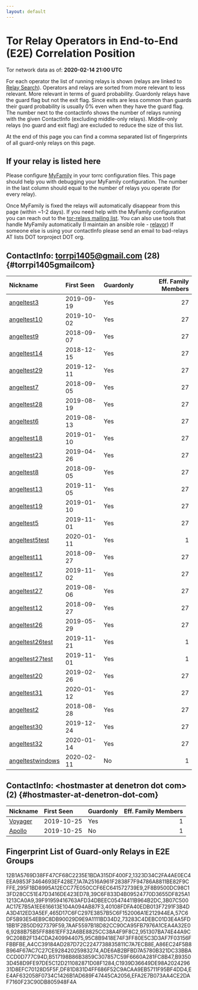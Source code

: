 ```yaml
---
layout: default
---
```



# Tor Relay Operators in End-to-End (E2E) Correlation Position

Tor network data as of: **2020-02-14 21:00 UTC**

For each operator the list of running relays is shown (relays are linked to [Relay Search](https://metrics.torproject.org/rs.html)).
Operators and relays are sorted from more relevant to less relevant. More relevant in terms of guard probability.
Guardonly relays have the guard flag but not the exit flag.
Since exits are less common than guards their guard probability is usually 0% even when they have the guard flag.
The number next to the contactinfo shows the number of relays running with the given ContactInfo (excluding middle-only relays).
Middle-only relays (no guard and exit flag) are excluded to reduce the size of this list.

At the end of this page you can find a comma separated list of fingerprints of all guard-only relays on this page.

## If your relay is listed here
Please configure [MyFamily](https://www.torproject.org/docs/tor-manual.html.en#MyFamily) in your torrc configuration files.
This page should help you with debugging your MyFamily configuration. The number in the last column should equal to the number of
relays you operate (for every relay).

Once MyFamily is fixed the relays will automatically disappear from this page (within ~1-2 days).
If you need help with the MyFamily configuration you can reach out to the
[tor-relays mailing list](https://lists.torproject.org/cgi-bin/mailman/listinfo/tor-relays).
You can also use tools that handle MyFamily automatically (I maintain an ansible role - 
[relayor](https://medium.com/@nusenu/deploying-tor-relays-with-ansible-6612593fa34d))
If someone else is using your contactInfo please send an email to bad-relays AT lists DOT torproject DOT org.


## ContactInfo: torrpi1405@gmail.com (28) {#torrpi1405gmailcom}

| Nickname                                                                                                    | First Seen   | Guardonly   |   Eff. Family Members |
|:------------------------------------------------------------------------------------------------------------|:-------------|:------------|----------------------:|
| [angeltest3](https://metrics.torproject.org/rs.html#details/FF9FC6D130FA26AE3AE8B23688691DC419F0F22E)       | 2019-09-19   | Yes         |                    27 |
| [angeltest10](https://metrics.torproject.org/rs.html#details/C1939D36649DE98A202429631D8EFC70128D5F5F)      | 2019-10-02   | Yes         |                    27 |
| [angeltest9](https://metrics.torproject.org/rs.html#details/9288B75B5FF8861EFF32A6BE8825CC38A4F9F8C2)       | 2018-09-07   | Yes         |                    27 |
| [angeltest14](https://metrics.torproject.org/rs.html#details/465D17C6FC297E3857B5C6F152006A1E212944EA)      | 2018-12-15   | Yes         |                    27 |
| [angeltest29](https://metrics.torproject.org/rs.html#details/73283C4DEBC01D3E4A5FD1BB1F2B50D927379F59)      | 2019-12-11   | Yes         |                    27 |
| [angeltest7](https://metrics.torproject.org/rs.html#details/EE4AF632058F0734C1426B1AD689F47445CA2056)       | 2018-09-05   | Yes         |                    27 |
| [angeltest28](https://metrics.torproject.org/rs.html#details/1A7A2516A961F2838F7F94786A8811BE82F9CFFE)      | 2019-08-19   | Yes         |                    27 |
| [angeltest6](https://metrics.torproject.org/rs.html#details/295F1BD8995A12ECC77E050CCF6EC641572739E9)       | 2019-08-13   | Yes         |                    27 |
| [angeltest18](https://metrics.torproject.org/rs.html#details/B517198B86B3859C307857C59F6660A281FC8B47)      | 2019-01-10   | Yes         |                    27 |
| [angeltest23](https://metrics.torproject.org/rs.html#details/EFA2E7B073AA4CE2DAF7160F23C90DB805948F4A)      | 2019-04-26   | Yes         |                    27 |
| [angeltest8](https://metrics.torproject.org/rs.html#details/7AAF5597B18D82CC90CA95FB7976A1CEA4A32E06)       | 2018-09-05   | Yes         |                    27 |
| [angeltest13](https://metrics.torproject.org/rs.html#details/A4CC39184AD287D72C2247738835811C7A7ECB8E)      | 2019-11-05   | Yes         |                    27 |
| [angeltest19](https://metrics.torproject.org/rs.html#details/A86EC24F5B8B964F67AC7C27CE92842025983274)      | 2019-01-10   | Yes         |                    27 |
| [angeltest5](https://metrics.torproject.org/rs.html#details/39C6F833D4B09524770D3655DF825A11213CA0A9)       | 2019-11-01   | Yes         |                    27 |
| [angeltest5test](https://metrics.torproject.org/rs.html#details/951307BA74E44A9C9C208B2F134CDA2409944075)   | 2020-01-11   | Yes         |                     1 |
| [angeltest11](https://metrics.torproject.org/rs.html#details/39F91959416763AFD34DBEEC05474411B964B2DC)      | 2018-09-27   | Yes         |                    27 |
| [angeltest17](https://metrics.torproject.org/rs.html#details/F8AA8D8CCBA0C5F2836DE6315CDFA6E4A31A0890)      | 2019-11-02   | Yes         |                    27 |
| [angeltest27](https://metrics.torproject.org/rs.html#details/95C8B9418E74F3FF80E5C3D3AF7F03156FFBBFBE)      | 2019-08-06   | Yes         |                    27 |
| [angeltest12](https://metrics.torproject.org/rs.html#details/57C6DF5B93E54EB9C8DB90029D9E9A1111BD34D2)      | 2018-09-27   | Yes         |                    27 |
| [angeltest26](https://metrics.torproject.org/rs.html#details/40108FDFA40EDB013F7291F3B4DA3D412ED3A5EF)      | 2019-05-29   | Yes         |                    27 |
| [angeltest26test](https://metrics.torproject.org/rs.html#details/F51A927E34662D6005393F2327C870FB0D0D7FE0)  | 2019-11-21   | Yes         |                     1 |
| [angeltest27test](https://metrics.torproject.org/rs.html#details/1323D34C2FA4AE0EC4EEA9853F3464693EF428E7)  | 2019-11-01   | Yes         |                     1 |
| [angeltest20](https://metrics.torproject.org/rs.html#details/ADE6AB2BFBD7A5780B321DC33BBACCD0D777C94D)      | 2019-02-26   | Yes         |                    27 |
| [angeltest31](https://metrics.torproject.org/rs.html#details/2F8B9500DC98C13FD28CC51E47D3416DE423ED78)      | 2020-01-12   | Yes         |                    27 |
| [angeltest2](https://metrics.torproject.org/rs.html#details/3B07C500AC17E7B5A1EE616613E104A094AB87F3)       | 2018-08-28   | Yes         |                    27 |
| [angeltest30](https://metrics.torproject.org/rs.html#details/B93503D458D9FE97DE5C12D211082871D08F1284)      | 2019-12-24   | Yes         |                    27 |
| [angeltest32](https://metrics.torproject.org/rs.html#details/12B1A5769D38FF47CF68C2235E1BDA315DF400F2)      | 2020-01-14   | Yes         |                    27 |
| [angeltestwindows](https://metrics.torproject.org/rs.html#details/DC81AA3B1D51566DBF27BFA562E4047AEB1C52DA) | 2020-02-11   | No          |                     1 |

## ContactInfo: &lt;hostmaster at denetron dot com&gt; (2) {#hostmaster-at-denetron-dot-com}

| Nickname                                                                                           | First Seen   | Guardonly   |   Eff. Family Members |
|:---------------------------------------------------------------------------------------------------|:-------------|:------------|----------------------:|
| [Voyager](https://metrics.torproject.org/rs.html#details/DF81D831D4FF686F52C9ACAA9EB5711F95BF4DD4) | 2019-10-25   | Yes         |                     1 |
| [Apollo](https://metrics.torproject.org/rs.html#details/71840F45C2478347B872321066F9805D1A1B79FD)  | 2019-10-25   | No          |                     1 |


## Fingerprint List of Guard-only Relays in E2E Groups

12B1A5769D38FF47CF68C2235E1BDA315DF400F2,1323D34C2FA4AE0EC4EEA9853F3464693EF428E7,1A7A2516A961F2838F7F94786A8811BE82F9CFFE,295F1BD8995A12ECC77E050CCF6EC641572739E9,2F8B9500DC98C13FD28CC51E47D3416DE423ED78,39C6F833D4B09524770D3655DF825A11213CA0A9,39F91959416763AFD34DBEEC05474411B964B2DC,3B07C500AC17E7B5A1EE616613E104A094AB87F3,40108FDFA40EDB013F7291F3B4DA3D412ED3A5EF,465D17C6FC297E3857B5C6F152006A1E212944EA,57C6DF5B93E54EB9C8DB90029D9E9A1111BD34D2,73283C4DEBC01D3E4A5FD1BB1F2B50D927379F59,7AAF5597B18D82CC90CA95FB7976A1CEA4A32E06,9288B75B5FF8861EFF32A6BE8825CC38A4F9F8C2,951307BA74E44A9C9C208B2F134CDA2409944075,95C8B9418E74F3FF80E5C3D3AF7F03156FFBBFBE,A4CC39184AD287D72C2247738835811C7A7ECB8E,A86EC24F5B8B964F67AC7C27CE92842025983274,ADE6AB2BFBD7A5780B321DC33BBACCD0D777C94D,B517198B86B3859C307857C59F6660A281FC8B47,B93503D458D9FE97DE5C12D211082871D08F1284,C1939D36649DE98A202429631D8EFC70128D5F5F,DF81D831D4FF686F52C9ACAA9EB5711F95BF4DD4,EE4AF632058F0734C1426B1AD689F47445CA2056,EFA2E7B073AA4CE2DAF7160F23C90DB805948F4A